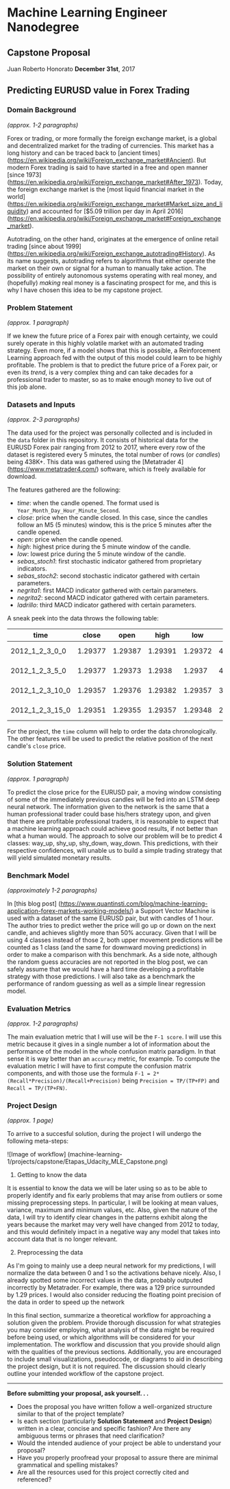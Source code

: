 # Machine Learning Engineer Nanodegree
## Capstone Proposal
Juan  Roberto Honorato
__December 31st__, 2017

## Predicting EURUSD value in Forex Trading

### Domain Background
_(approx. 1-2 paragraphs)_

Forex or trading, or more formally the foreign exchange market, is a global and decentralized market for the trading of currencies. This market has a long history and can be traced back to [ancient times] (https://en.wikipedia.org/wiki/Foreign_exchange_market#Ancient). But modern Forex trading is said to have started in a free and open manner [since 1973] (https://en.wikipedia.org/wiki/Foreign_exchange_market#After_1973). Today, the foreign exchange market is the [most liquid financial market in the world] (https://en.wikipedia.org/wiki/Foreign_exchange_market#Market_size_and_liquidity) and accounted for [$5.09 trillion per day in April 2016] (https://en.wikipedia.org/wiki/Foreign_exchange_market#Foreign_exchange_market).

Autotrading, on the other hand, originates at the emergence of online retail trading [since about 1999] (https://en.wikipedia.org/wiki/Foreign_exchange_autotrading#History). As its name suggests, autotrading refers to algorithms that either operate the market on their own or signal for a human to manually take action. The possibility of entirely autonomous systems operating with real money, and (hopefully) _making_ real money is a fascinating prospect for me, and this is why I have chosen this idea to be my capstone project.

### Problem Statement
_(approx. 1 paragraph)_

If we knew the future price of a Forex pair with enough certainty, we could surely operate in this highly volatile market with an automated trading strategy. Even more, if a model shows that this is possible, a Reinforcement Learning approach fed with the output of this model could learn to be highly profitable. The problem is that to predict the future price of a Forex pair, or even its _trend_, is a very complex thing and can take decades for a professional trader to master, so as to make enough money to live out of this job alone.

### Datasets and Inputs
_(approx. 2-3 paragraphs)_

The data used for the project was personally collected and is included in the `data` folder in this repository. It consists of historical data for the EURUSD Forex pair ranging from 2012 to 2017, where every row of the dataset is registered every 5 minutes, the total number of rows (or _candles_) being 438K+. This data was gathered using the [Metatrader 4] (https://www.metatrader4.com/) software, which is freely available for download.

The features gathered are the following:


* _time_: when the candle opened. The format used is `Year_Month_Day_Hour_Minute_Second`.
* _close_: price when the candle closed. In this case, since the candles follow an M5 (5 minutes) window, this is the price 5 minutes after the candle opened.
* _open_: price when the candle opened.
* _high_: highest price during the 5 minute window of the candle.
* _low_: lowest price during the 5 minute window of the candle.
* _sebas_stoch1_: first stochastic indicator gathered from proprietary indicators.
* _sebas_stoch2_: second stochastic indicator gathered with certain parameters.
* _negrita1_: first MACD indicator gathered with certain parameters.
* _negrita2_: second MACD indicator gathered with certain parameters.
* _ladrillo_: third MACD indicator gathered with certain parameters.

A sneak peek into the data throws the following table:

| **time**        | **close** | **open** | **high** | **low** | **sebas_stoch1** | **sebas_stoch2** | **negrita1**       | **negrita2**       | **ladrillo**       |
|-----------------|-----------|----------|----------|---------|------------------|------------------|--------------------|--------------------|--------------------|
| 2012_1_2_3_0_0  | 1.29377   | 1.29387  | 1.29391  | 1.29372 | 43.0             | 44.3484853625    | -0.000103977921316 | -5.60416684946e-05 | -4.79362528215e-05 |
| 2012_1_2_3_5_0  | 1.29377   | 1.29373  | 1.2938   | 1.2937  | 41.1160058737    | 43.0131702472    | -0.000124136299998 | -6.97383679821e-05 | -5.43979320163e-05 |
| 2012_1_2_3_10_0 | 1.29357   | 1.29376  | 1.29382  | 1.29357 | 35.843373494     | 39.9864597892    | -0.000154469658795 | -9.01779849445e-05 | -6.42916738504e-05 |
| 2012_1_2_3_15_0 | 1.29351   | 1.29355  | 1.29357  | 1.29348 | 29.1729323308    | 35.3774372328    | -0.000181261097638 | -0.000115268723952 | -6.59923736861e-05 |

For the project, the `time` column will help to order the data chronologically. The other features will be used to predict the relative position of the next candle's `close` price.

### Solution Statement
_(approx. 1 paragraph)_

To predict the close price for the EURUSD pair, a moving window consisting of some of the immediately previous candles will be fed into an LSTM deep neural network. The information given to the network is the same that a human professional trader could base his/hers strategy upon, and given that there are profitable professional traders, it is reasonable to expect that a machine learning approach could achieve good results, if not better than what a human would. The approach to solve our problem will be to predict 4 classes: way_up, shy_up, shy_down, way_down. This predictions, with their respective confidences, will unable us to build a simple trading strategy that will yield simulated monetary results.

### Benchmark Model
_(approximately 1-2 paragraphs)_

In [this blog post] (https://www.quantinsti.com/blog/machine-learning-application-forex-markets-working-models/) a Support Vector Machine is used with a dataset of the same EURUSD pair, but with candles of 1 hour. The author tries to predict wether the price will go up or down on the next candle, and achieves slightly more than 50% accuracy. Given that I will be using 4 classes instead of those 2, both upper movement predictions will be counted as 1 class (and the same for downward moving predictions) in order to make a comparison with this benchmark. As a side note, although the random guess accuracies are not reported in the blog post, we can safely assume that we would have a hard time developing a profitable strategy with those predictions. I will also take as a benchmark the performance of random guessing as well as a simple linear regression model. 

### Evaluation Metrics
_(approx. 1-2 paragraphs)_

The main evaluation metric that I will use will be the `F-1 score`. I will use this metric because it gives in a single number a lot of information about the performance of the model in the whole confusion matrix paradigm. In that sense it is way better than an `accuracy` metric, for example. To compute the evaluation metric I will have to first compute the confusion matrix components, and with those use the formula `F-1 = 2*(Recall*Precision)/(Recall+Precision)` being `Precision = TP/(TP+FP)` and `Recall = TP/(TP+FN)`.

### Project Design
_(approx. 1 page)_

To arrive to a succesful solution, during the project I will undergo the following meta-steps: 

![Image of workflow]
(machine-learning-1/projects/capstone/Etapas_Udacity_MLE_Capstone.png)

1. Getting to know the data

It is essential to know the data we will be later using so as to be able to properly identify and fix early problems that may arise from outliers or some missing preprocessing steps. In particular, I will be looking at mean values, variance, maximum and minimum values, etc. Also, given the nature of the data, I will try to identify clear changes in the patterns exhibit along the years because the market may very well have changed from 2012 to today, and this would definitely impact in a negative way any model that takes into account data that is no longer relevant.

2. Preprocessing the data

As I'm going to mainly use a deep neural network for my predictions, I will normalize the data between 0 and 1 so the activations behave nicely. Also, I already spotted some incorrect values in the data, probably outputed incorrectly by Metatrader. For example, there was a 129 price surrounded by 1.29 prices. I would also consider reducing the floating point precision of the data in order to speed up the network

In this final section, summarize a theoretical workflow for approaching a solution given the problem. Provide thorough discussion for what strategies you may consider employing, what analysis of the data might be required before being used, or which algorithms will be considered for your implementation. The workflow and discussion that you provide should align with the qualities of the previous sections. Additionally, you are encouraged to include small visualizations, pseudocode, or diagrams to aid in describing the project design, but it is not required. The discussion should clearly outline your intended workflow of the capstone project.

-----------

**Before submitting your proposal, ask yourself. . .**

- Does the proposal you have written follow a well-organized structure similar to that of the project template?
- Is each section (particularly **Solution Statement** and **Project Design**) written in a clear, concise and specific fashion? Are there any ambiguous terms or phrases that need clarification?
- Would the intended audience of your project be able to understand your proposal?
- Have you properly proofread your proposal to assure there are minimal grammatical and spelling mistakes?
- Are all the resources used for this project correctly cited and referenced?
